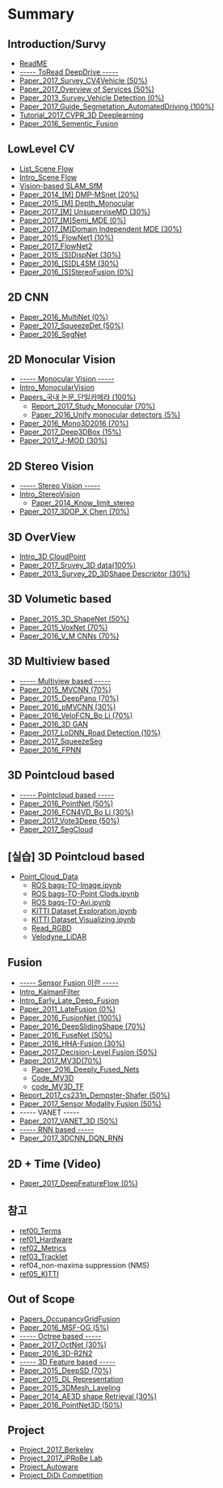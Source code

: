# Summary

## Introduction/Survy

* [ReadME](README.md)
* [----- ToRead DeepDrive -----](-toread-deepdrive-.md)
* [Paper\_2017\_Survey\_CV4Vehicle \(50%\)](paper2017-survey.md)
* [Paper\_2017\_Overview of Services \(50%\)](paper2017-overview-of-services.md)
* [Paper\_2013\_Survey\_Vehicle Detection \(0%\)](paper2013-survey-vehicle-detection.md)
* [Paper\_2017\_Guide\_Segmetation\_AutomatedDriving \(100%\)](paper2017-segmetation-automateddriving.md)
* [Tutorial\_2017\_CVPR\_3D Deeplearning](tutorial2017-cvpr-3d-deeplearning.md)
* [Paper\_2016\_Sementic\_Fusion](paper2016-sementic-fusion.md)

## LowLevel CV

* [List\_Scene Flow](listscene-flow.md)
* [Intro\_Scene Flow](introscene-flow.md)
* [Vision-based SLAM\_SfM](vision-based-slam.md)
* [Paper\_2014\_\[M\] DMP-MSnet \(20%\)](paper2014-depthmap-prediction.md)
* [Paper\_2015\_\[M\] Depth\_Monocular](paper2015-depth-monocular.md)
* [Paper\_2017\_\[M\] UnsuperviseMD \(30%\)](paper2016-monocular-depth.md)
* [Paper\_2017\_\[M\]Semi\_MDE \(0%\)](paper2017-semi-mde.md)
* [Paper\_2017\_\[M\]Domain Independent MDE  \(30%\)](paper2017-domain-independent-mde.md)
* [Paper\_2015\_FlowNet1 \(10%\)](paper2015-flownet1.md)
* [Paper\_2017\_FlowNet2](paper2017-flownet2.md)
* [Paper\_2015\_\[S\]DispNet \(30%\)](paper2015-dispnet.md)
* [Paper\_2016\_\[S\]DL4SM \(30%\)](paper2016-dl4sm.md)
* [Paper\_2016\_\[S\]StereoFusion \(0%\)](paper2016-stereofusion.md)

## 2D CNN

* [Paper\_2016\_MultiNet \(0%\)](paper2016-multinet.md)
* [Paper\_2017\_SqueezeDet \(50%\)](paper2016-squeezedet.md)
* [Paper\_2016\_SegNet](paper2016-segnet.md)

## 2D Monocular Vision

* [----- Monocular Vision -----](-monocular-vision-.md)
* [Intro\_MonocularVision](introback-projection.md)
* [Papers\_국내 논문\_단일카메라 \(100%\)](paperdepth-from-single-image/paper2015-b2e8-c77c-ce74-ba54-b77c-2-c7a5-c758-c774-bbf8-c9c0.md)
  * [Report\_2017\_Study\_Monocular \(70%\)](report2017-monocular-3-cnnmethods.md)
  * [Paper\_2016\_Unify monocular detectors \(5%\)](paper2017-unify-monocular-detectors.md)
* [Paper\_2016\_Mono3D2016 \(70%\)](papermonocular-3d.md)
* [Paper\_2017\_Deep3DBox \(15%\)](paper2017-3d-bbox.md)
* [Paper\_2017\_J-MOD \(30%\)](paper2017-j-mod.md)

## 2D Stereo Vision

* [----- Stereo Vision -----](-stereo-vision-.md)
* [Intro\_StereoVision](introstereovision.md)
  * [Paper\_2014\_Know\_limit\_stereo](paper2014-know-limit-stereo.md)
* [Paper\_2017\_3DOP\_X Chen \(70%\)](paper2017-3d-object-proposals.md)

## 3D OverView

* [Intro\_3D CloudPoint](intro3d-cloudpoint.md)
* [Paper\_2017\_Sruvey\_3D data\(100%\)](paper2017-sruvey-3d-data.md)
* [Paper\_2013\_Survey\_2D\_3DShape Descriptor \(30%\)](paper2016-deep-learning-representation.md)

## 3D Volumetic based

* [Paper\_2015\_3D\_ShapeNet \(50%\)](paper2015-3d-shapenet.md)
* [Paper\_2015\_VoxNet \(70%\)](papervoxnet.md)
* [Paper\_2016\_V\_M CNNs \(70%\)](paper2016-volumetric-multiview-cnns.md)

## 3D Multiview based

* [----- Multiview based -----](-multiview-based-.md)
* [Paper\_2015\_MVCNN \(70%\)](paper2015-mvcnn.md)
* [Paper\_2015\_DeepPano \(70%\)](paper2015-deeppano.md)
* [Paper\_2016\_pMVCNN \(30%\)](paper2016-pairwisemvcnn.md)
* [Paper\_2016\_VeloFCN\_Bo Li \(70%\)](paper2016-velofcn4vd.md)
* [Paper\_2016\_3D GAN](paper2016-3d-gan.md)
* [Paper\_2017\_LoDNN\_Road Detection \(10%\)](paper2017-lodnnroad-detection.md)
* [Paper\_2017\_SqueezeSeg](paper2017-squeezeseg.md)
* [Paper\_2016\_FPNN](paper2016-fpnn.md)

## 3D Pointcloud based

* [----- Pointcloud based -----](-pointcloud-based-.md)
* [Paper\_2016\_PointNet \(50%\)](paper2016-pointnet.md)
* [Paper\_2016\_FCN4VD\_Bo Li  \(30%\)](paper3d-cnn.md)
* [Paper\_2017\_Vote3Deep \(50%\)](papervote3deep.md)
* [Paper\_2017\_SegCloud](paper2017-segcloud.md)

## \[실습\] 3D Pointcloud based

* [Point\_Cloud\_Data](pointcloud-data.md)
  * [ROS bags-TO-Image.ipynb](https://gist.github.com/anonymous/4857f8920c9fc901121a429ead32a7db)
  * [ROS bags-TO-Point Clods.ipynb](https://gist.github.com/anonymous/e675ea14113252be321320be62248034)
  * [ROS bags-TO-Avi.ipynb](https://gist.github.com/anonymous/fb1e98efe187b2a35b6d91fb5df9e83b)
  * [KITTI Dataset Exploration.ipynb](https://github.com/hunjung-lim/awesome-vehicle-datasets/blob/master/vehicle/kitti/KITTI%2BDataset%2BExploration.ipynb)
  * [KITTI Dataset Visualizing.ipynb](https://github.com/hunjung-lim/awesome-vehicle-datasets/blob/master/vehicle/kitti/KITTI%2BDataset%2BVisualizing.ipynb)
  * [Read\_RGBD](pointcloud-data/readrgbd.md)
  * [Velodyne\_LiDAR](pointcloud-data/velodynelidar.md)

## Fusion

* [----- Sensor Fusion 이란 -----](-sensor-fusion-c774-b780-.md)
* [Intro\_KalmanFilter](introfusion.md)
* [Intro\_Early\_Late\_Deep\_Fusion](paper2013-radar-fusion.md)
* [Paper\_2011\_LateFusion \(0%\)](paper2011latefusion.md)
* [Paper\_2016\_FusionNet \(100%\)](paper2016-fusionnet.md)
* [Paper\_2016\_DeepSlidingShape \(70%\)](paper2016-deepslidingshape.md)
* [Paper\_2016\_FuseNet \(50%\)](paper2016-fusenet.md)
* [Paper\_2016\_HHA-Fusion \(30%\)](paper2016-fusing-lidar-image-pedestrian.md)
* [Paper\_2017\_Decision-Level Fusion \(50%\)](paper2017-decision-level-fusion.md)
* [Paper\_2017\_MV3D\(70%\)](papermultiview-3d-cnn.md)
  * [Paper\_2016\_Deeply\_Fused\_Nets](paper2016-deeply-fused-nets.md)
  * [Code\_MV3D](papermultiview-3d-cnn/codemv3d.md)
  * [code\_MV3D\_TF](papermultiview-3d-cnn/codemv3d-tf.md)
* [Report\_2017\_cs231n\_Dempster-Shafer \(50%\)](report2017-cs231n-dempster-shafer.md)
* [Paper\_2017\_Sensor Modality Fusion \(50%\)](paper2017-sensor-modality-fusion.md)
* ----- VANET -----
* [Paper\_2017\_VANET\_3D \(50%\)](paper2017-vanet-3d.md)
* [----- RNN based -----](-rnn-based-.md)
* [Paper\_2017\_3DCNN\_DQN\_RNN](paper20173dcnndqn-rnn.md)

## 2D + Time \(Video\)

* [Paper\_2017\_DeepFeatureFlow \(0%\)](paper2017-deepfeatureflow.md)

## 참고

* [ref00\_Terms](ref00terms.md)
* [ref01\_Hardware](ref01hardware.md)
* [ref02\_Metrics](ref02metrics.md)
* [ref03\_Tracklet](ref03tracklet.md)
* ref04\_non-maxima suppression \(NMS\)
* [ref05\_KITTI](ref05kitti.md)

## Out of Scope

* [Papers\_OccupancyGridFusion](papersoccupancygridfusion.md)
* [Paper\_2016\_MSF-OG \(5%\)](paper2016-msf-og.md)
* [----- Octree based -----](-octree-based-.md)
* [Paper\_2017\_OctNet \(30%\)](paper2017-octnet.md)
* [Paper\_2016\_3D-R2N2](paper2016-3d-r2n2.md)
* [----- 3D Feature based -----](-feature-based-.md)
* [Paper\_2015\_DeepSD \(70%\)](paper2016-deep-learning-representation/paper2015-3d-deep-shape-descriptor.md)
* [Paper\_2015\_DL Representation ](paper2016-deep-learning-representation/paper2015-dl-representation.md)
* [Paper\_2015\_3DMesh\_Laveling](paper2016-deep-learning-representation/paper2015-3dmesh-laveling.md)
* [Paper\_2014\_AE3D shape Retrieval \(30%\)](paper2014-ae3d-shape-retrieval.md)
* [Paper\_2016\_PointNet3D \(50%\)](paper2016-pointnet3d.md)

## Project

* [Project\_2017\_Berkeley](project2017-berkeley.md)
* [Project\_2017\_iPRoBe Lab](project2017-iprobe-lab.md)
* [Project\_Autoware](projectautoware.md)
* [Project\_DiDi Competition](projectdidi-competition.md)

